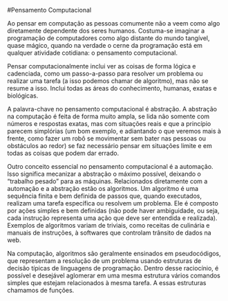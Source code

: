 #Pensamento Computacional

Ao pensar em computação as pessoas comumente não a veem como algo diretamente dependente dos seres humanos. Costuma-se imaginar a programação de computadores como algo distante do mundo tangível, quase mágico, quando na verdade o cerne da programação está em qualquer atividade cotidiana: o pensamento computacional.

Pensar computacionalmente inclui ver as coisas de forma lógica e cadenciada, como um passo-a-passo para resolver um problema ou realizar uma tarefa (a isso podemos chamar de algoritmo), mas não se resume a isso. Inclui todas as áreas do conhecimento, humanas, exatas e biológicas.

A palavra-chave no pensamento computacional é abstração. A abstração na computação é feita de forma muito ampla, se lida não somente com números e respostas exatas, mas com situações reais e que a princípio parecem simplórias (um bom exemplo, e adiantando o que veremos mais à frente, como fazer um robô se movimentar sem bater nas pessoas ou obstáculos ao redor) se faz necessário pensar em situações limite e em todas as coisas que podem dar errado.

Outro conceito essencial no pensamento computacional é a automação. Isso significa mecanizar a abstração o máximo possível, deixando o “trabalho pesado” para as máquinas.
Relacionados diretamente com a automação e a abstração estão os algoritmos.  Um algoritmo é uma sequência finita e bem definida de passos que, quando executados, realizam uma tarefa específica ou resolvem um problema. Ele é composto por ações simples e bem definidas (não pode haver ambiguidade, ou seja, cada instrução representa uma ação que deve ser entendida e realizada). Exemplos de algoritmos variam de triviais, como receitas de culinária e manuais de instruções, à softwares que controlam trânsito de dados na web.

Na computação, algoritmos são geralmente ensinados em pseudocódigos, que representam a resolução de um problema usando estruturas de decisão típicas de linguagens de programação. Dentro desse raciocínio, é possível e desejável aglomerar em uma mesma estrutura vários comandos simples que estejam relacionados à mesma tarefa. A essas estruturas chamamos de funções.
